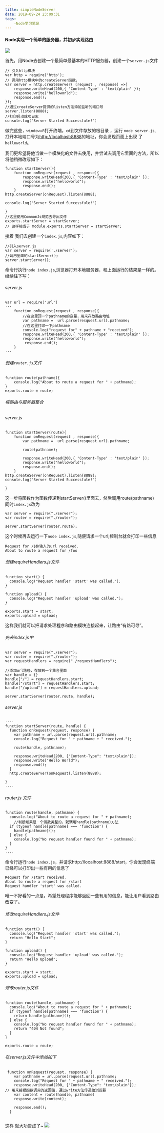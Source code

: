 ```yaml
---
title: simpleNodeServer
date: 2019-09-24 23:09:31
tags:
    -Node学习笔记
---
```

#### Node实现一个简单的服务器，并初步实现路由

![](simpleNodeServer/node_router.gif)
<!-- more -->
首先，用Node去创建一个最简单最基本的HTTP服务器，创建一个`server.js`文件
~~~
// 引入http模块
var http = require('http');
// 调用http模块中的createServer函数，
var server = http.createServer( (request , response) =>{
    response.writeHead(200,{ 'Content-Type' : 'text/plain' });
    response.write("helloworld");
    response.end();
});
//通过createServer提供的listen方法添加监听的端口号
server.listen(8888);
//打印启动成功日志
console.log("Server Started Successfule!")

~~~
做完这些，`window`+`R`打开终端，`cd`到文件存放的根目录 ，运行 `node server.js`,打开本地端口号为[http://localhost:8888](http://localhost:8888)的地址，你会发现页面上出现 了 `helloworld`。

我们更希望将他当做一个模块化的文件去使用，并尝试去调用它里面的方法，所以将他稍微改写如下：
~~~
function startServer(){
    function onRequest(request , response){
        response.writeHead(200,{ 'Content-Type' : 'text/plain' });
        response.write("helloworld");
        response.end();
    }
http.createServer(onRequest).listen(8888);

console.log("Server Started Successfule!")

}
//这里使用CommonJs规范去导出文件
exports.startServer = startServer;
// 这样相当于 module.exports.startServer = startServer; 
~~~
接着 我们去创建一个`index.js`,内容如下：
~~~
//引入server.js
var server = require('./server');
//调用里面的startServer();
server.startServer();
~~~
命令行执行`node index.js`,浏览器打开本地服务器，和上面运行的结果是一样的。
继续往下写：
###### server.js
~~~
var url = require('url')
···
    function onRequest(request , response){
        //在这里顶一个pathname的变量，用来存放路由地址
        var pathname =  url.parse(resquest.url).pathname;
        //在这里打印一下pathname
        console.log("request for" + pathname + "received");   
        response.writeHead(200,{ 'Content-Type' : 'text/plain' });
        response.write("helloworld");
         response.end();
    }
···
~~~
###### 创建`router.js`文件
~~~
function route(pathname){
    console.log("About to route a request for " + pathname);
}
exports.route = route;
~~~
###### 将路由与服务器整合 
###### server.js
~~~
function startServer(route){
    function onRequest(request , response){
        var pathname =  url.parse(resquest.url).pathname;

        route(pathname);

        response.writeHead(200,{ 'Content-Type' : 'text/plain' });
        response.write("helloworld");
        response.end();
    }
http.createServer(onRequest).listen(8888);
console.log("Server Started Successfule!")

}
~~~
这一步将函数作为函数传递到startServer()里面去，然后调用route(pathname)
同时`index.js`改为
~~~
var server = require("./server");
var router = require("./router");

server.startServer(router.route);
~~~
这个时候再去运行一下`node index.js`,随便请求一个url,控制台就会打印一些信息
~~~
Request for /$你输入的url received.
About to route a request for /foo
~~~

###### 创建requireHandlers.js文件
~~~
function start() {
  console.log("Request handler 'start' was called.");
}

function upload() {
  console.log("Request handler 'upload' was called.");
}

exports.start = start;
exports.upload = upload;
~~~

这样我们就可以把请求处理程序和路由模块连接起来，让路由“有路可寻”。

###### 先去index.js中
~~~
var server = require("./server");
var router = require("./router");
var requestHandlers = require("./requestHandlers");

//添加url路径，存放到一个集合里面
var handle = {}
handle["/"] = requestHandlers.start;
handle["/start"] = requestHandlers.start;
handle["/upload"] = requestHandlers.upload;

server.startServer(router.route, handle);
~~~
###### server.js
~~~
····
function startServer(route, handle) {
  function onRequest(request, response) {
    var pathname = url.parse(request.url).pathname;
    console.log("Request for " + pathname + " received.");

    route(handle, pathname);

    response.writeHead(200, {"Content-Type": "text/plain"});
    response.write("Hello World");
    response.end();
  }
  http.createServer(onRequest).listen(8888);

}
····
~~~
###### router.js 文件
~~~
function route(handle, pathname) {
  console.log("About to route a request for " + pathname);
    //判断如果是一个函数类型的，就调用handle(pathname)方法
  if (typeof handle[pathname] === 'function') {
    handle[pathname]();
  } else {
    console.log("No request handler found for " + pathname);
  }
}
····
~~~
命令行运行`node index.js`，并请求http://localhost:8888/start，你会发现终端已经可以打印出一些有用的信息了
~~~
Request for /start received.
About to route a request for /start
Request handler 'start' was called.
~~~
唯一不好看的一点是，希望处理程序能够返回一些有用的信息，能让用户看到路由改变了。
###### 修改requireHandlers.js文件
~~~
function start() {
  console.log("Request handler 'start' was called.");
  return "Hello Start";
}

function upload() {
  console.log("Request handler 'upload' was called.");
  return "Hello Upload";
}

exports.start = start;
exports.upload = upload;
~~~

###### 修改router.js文件
~~~
function route(handle, pathname) {
  console.log("About to route a request for " + pathname);
  if (typeof handle[pathname] === 'function') {
    return handle[pathname]();
  } else {
    console.log("No request handler found for " + pathname);
    return "404 Not found";
  }
}

exports.route = route;
~~~

###### 在server.js文件中添加如下
~~~
 function onRequest(request, response) {
    var pathname = url.parse(request.url).pathname;
    console.log("Request for " + pathname + " received.");
    response.writeHead(200, {"Content-Type": "text/plain"});
// 用来接受函数调用的返回值，通过write方法传递给浏览器
    var content = route(handle, pathname)
    response.write(content);

    response.end();
  }


~~~

这样 就大功告成了~ 
![](simpleNodeServer/node_router.gif)
